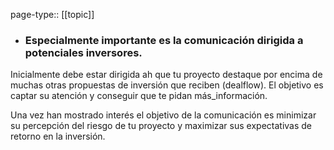 page-type:: [[topic]]
- ### Especialmente importante es la comunicación dirigida a potenciales inversores.

Inicialmente debe estar dirigida ah que tu proyecto destaque por encima de muchas otras propuestas de inversión que reciben (dealflow). El objetivo es captar su atención y conseguir que te pidan más_información.

Una vez han mostrado interés el objetivo de la comunicación es minimizar su percepción del riesgo de tu proyecto y maximizar sus expectativas de retorno en la inversión.



